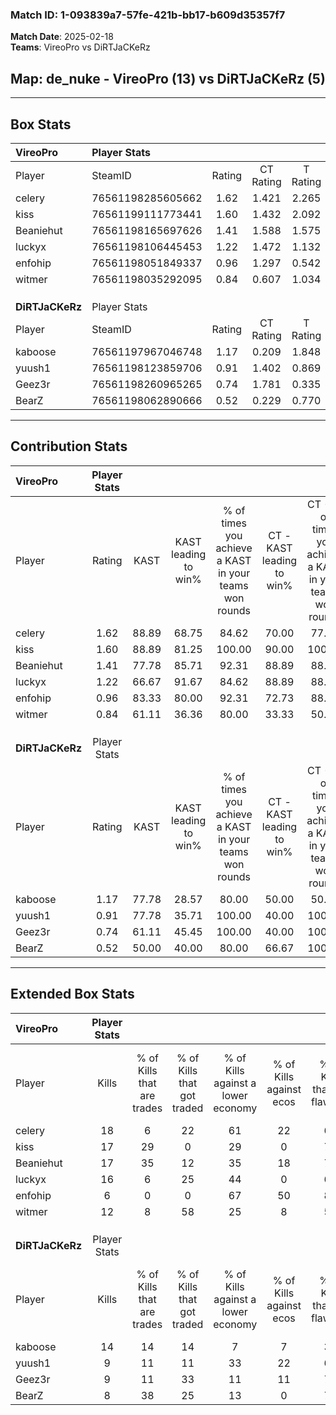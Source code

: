 ### Match ID: 1-093839a7-57fe-421b-bb17-b609d35357f7  
**Match Date**: 2025-02-18  
**Teams**: VireoPro vs DiRTJaCKeRz  

## **Map**: de_nuke - VireoPro (13) vs DiRTJaCKeRz (5)  
---  

## Box Stats  

| **VireoPro**    | Player Stats      |        |           |          |       |       |       |         |        |      |     |
| :- | :- | :-: | :-: | :-: | :-: | :-: | :-: | :-: | :-: | :-: | :-: |
| Player          | SteamID           | Rating | CT Rating | T Rating | KAST  |  ADR  | Kills | Assists | Deaths | K/D  | HS% |
| celery          | 76561198285605662 |  1.62  |   1.421   |  2.265   | 88.89 | 120.3 |  18   |    9    |   13   | 1.38 | 38  |
| kiss            | 76561199111773441 |  1.60  |   1.432   |  2.092   | 88.89 | 89.4  |  17   |    5    |   8    | 2.13 | 35  |
| Beaniehut       | 76561198165697626 |  1.41  |   1.588   |  1.575   | 77.78 | 78.3  |  17   |    8    |   11   | 1.55 | 41  |
| luckyx          | 76561198106445453 |  1.22  |   1.472   |  1.132   | 66.67 | 87.2  |  16   |    2    |   13   | 1.23 | 81  |
| enfohip         | 76561198051849337 |  0.96  |   1.297   |  0.542   | 83.33 | 52.3  |   6   |    7    |   7    | 0.86 | 33  |
| witmer          | 76561198035292095 |  0.84  |   0.607   |  1.034   | 61.11 | 77.2  |  12   |    3    |   17   | 0.71 | 41  |
|                 |                   |        |           |          |       |       |       |         |        |      |     |
|                 |                   |        |           |          |       |       |       |         |        |      |     |
|                 |                   |        |           |          |       |       |       |         |        |      |     |
| **DiRTJaCKeRz** | Player Stats      |        |           |          |       |       |       |         |        |      |     |
| Player          | SteamID           | Rating | CT Rating | T Rating | KAST  |  ADR  | Kills | Assists | Deaths | K/D  | HS% |
| kaboose         | 76561197967046748 |  1.17  |   0.209   |  1.848   | 77.78 | 73.5  |  14   |    4    |   13   | 1.08 | 64  |
| yuush1          | 76561198123859706 |  0.91  |   1.402   |  0.869   | 77.78 | 79.5  |   9   |    7    |   15   | 0.60 | 44  |
| Geez3r          | 76561198260965265 |  0.74  |   1.781   |  0.335   | 61.11 | 52.6  |   9   |    3    |   13   | 0.69 | 66  |
| BearZ           | 76561198062890666 |  0.52  |   0.229   |  0.770   | 50.00 | 53.2  |   8   |    2    |   16   | 0.50 | 62  |
---  

## Contribution Stats  

| **VireoPro**    | Player Stats |       |                      |                                                        |                           |                                                             |                          |                                                            |
| :- | :-: | :-: | :-: | :-: | :-: | :-: | :-: | :-: |
| Player          |    Rating    | KAST  | KAST leading to win% | % of times you achieve a KAST in your teams won rounds | CT - KAST leading to win% | CT - % of times you achieve a KAST in your teams won rounds | T - KAST leading to win% | T - % of times you achieve a KAST in your teams won rounds |
| celery          |     1.62     | 88.89 |        68.75         |                         84.62                          |           70.00           |                            77.78                            |          66.67           |                           100.00                           |
| kiss            |     1.60     | 88.89 |        81.25         |                         100.00                         |           90.00           |                           100.00                            |          66.67           |                           100.00                           |
| Beaniehut       |     1.41     | 77.78 |        85.71         |                         92.31                          |           88.89           |                            88.89                            |          80.00           |                           100.00                           |
| luckyx          |     1.22     | 66.67 |        91.67         |                         84.62                          |           88.89           |                            88.89                            |          100.00          |                           75.00                            |
| enfohip         |     0.96     | 83.33 |        80.00         |                         92.31                          |           72.73           |                            88.89                            |          100.00          |                           100.00                           |
| witmer          |     0.84     | 61.11 |        36.36         |                         80.00                          |           33.33           |                            50.00                            |          37.50           |                           100.00                           |
|                 |              |       |                      |                                                        |                           |                                                             |                          |                                                            |
|                 |              |       |                      |                                                        |                           |                                                             |                          |                                                            |
|                 |              |       |                      |                                                        |                           |                                                             |                          |                                                            |
| **DiRTJaCKeRz** | Player Stats |       |                      |                                                        |                           |                                                             |                          |                                                            |
| Player          |    Rating    | KAST  | KAST leading to win% | % of times you achieve a KAST in your teams won rounds | CT - KAST leading to win% | CT - % of times you achieve a KAST in your teams won rounds | T - KAST leading to win% | T - % of times you achieve a KAST in your teams won rounds |
| kaboose         |     1.17     | 77.78 |        28.57         |                         80.00                          |           50.00           |                            50.00                            |          25.00           |                           100.00                           |
| yuush1          |     0.91     | 77.78 |        35.71         |                         100.00                         |           40.00           |                           100.00                            |          33.33           |                           100.00                           |
| Geez3r          |     0.74     | 61.11 |        45.45         |                         100.00                         |           40.00           |                           100.00                            |          50.00           |                           100.00                           |
| BearZ           |     0.52     | 50.00 |        40.00         |                         80.00                          |           66.67           |                           100.00                            |          28.57           |                           66.67                            |
---  

## Extended Box Stats  

| **VireoPro**    | Player Stats |                            |                            |                                    |                         |                              |                                 |        |                             |                                     |                          |                               |                            |
| :- | :-: | :-: | :-: | :-: | :-: | :-: | :-: | :-: | :-: | :-: | :-: | :-: | :-: |
| Player          |    Kills     | % of Kills that are trades | % of Kills that got traded | % of Kills against a lower economy | % of Kills against ecos | % of Kills that are flawless | % of Kills that are close duels | Deaths | % of Deaths that get traded | % of Deaths against a lower economy | % of Deaths against ecos | % of Deaths that are flawless | % of Deaths that are close |
| celery          |      18      |             6              |             22             |                 61                 |           22            |              61              |               11                |   13   |             15              |                 38                  |            8             |              46               |             8              |
| kiss            |      17      |             29             |             0              |                 29                 |            0            |              71              |                6                |   8    |             13              |                 38                  |            0             |              50               |             0              |
| Beaniehut       |      17      |             35             |             12             |                 35                 |           18            |              71              |                6                |   11   |             45              |                 27                  |            9             |              55               |             0              |
| luckyx          |      16      |             6              |             25             |                 44                 |            0            |              63              |                6                |   13   |             31              |                 31                  |            15            |              69               |             8              |
| enfohip         |      6       |             0              |             0              |                 67                 |           50            |              83              |                0                |   7    |             43              |                 14                  |            0             |              71               |             14             |
| witmer          |      12      |             8              |             58             |                 25                 |            8            |              50              |                8                |   17   |              6              |                 12                  |            6             |              76               |             6              |
|                 |              |                            |                            |                                    |                         |                              |                                 |        |                             |                                     |                          |                               |                            |
|                 |              |                            |                            |                                    |                         |                              |                                 |        |                             |                                     |                          |                               |                            |
|                 |              |                            |                            |                                    |                         |                              |                                 |        |                             |                                     |                          |                               |                            |
| **DiRTJaCKeRz** | Player Stats |                            |                            |                                    |                         |                              |                                 |        |                             |                                     |                          |                               |                            |
| Player          |    Kills     | % of Kills that are trades | % of Kills that got traded | % of Kills against a lower economy | % of Kills against ecos | % of Kills that are flawless | % of Kills that are close duels | Deaths | % of Deaths that get traded | % of Deaths against a lower economy | % of Deaths against ecos | % of Deaths that are flawless | % of Deaths that are close |
| kaboose         |      14      |             14             |             14             |                 7                  |            7            |              36              |                7                |   13   |             23              |                  8                  |            0             |              77               |             8              |
| yuush1          |      9       |             11             |             11             |                 33                 |           22            |              67              |               11                |   15   |             27              |                 13                  |            7             |              67               |             20             |
| Geez3r          |      9       |             11             |             33             |                 11                 |           11            |              78              |                0                |   13   |             15              |                  8                  |            0             |              38               |             0              |
| BearZ           |      8       |             38             |             25             |                 13                 |            0            |              75              |                0                |   16   |              0              |                 13                  |            6             |              75               |             0              |
